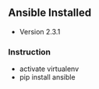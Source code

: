 ## Ansible Installed

* Version 2.3.1

### Instruction

 * activate virtualenv
 * pip install ansible
